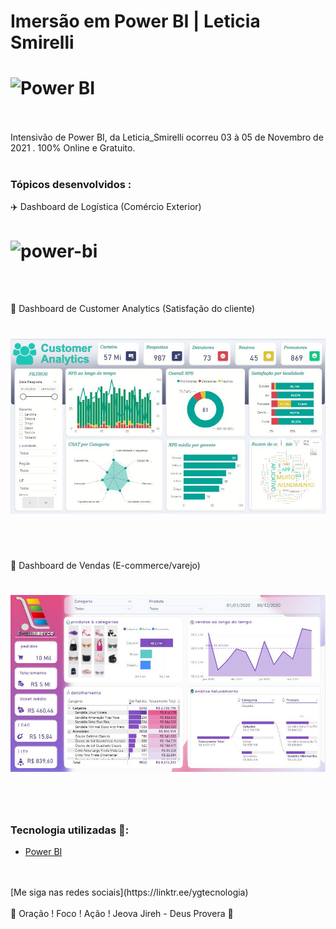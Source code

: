 # Imersão em Power BI | Leticia Smirelli

<h1>
   <img src="https://raw.githubusercontent.com/saldanhayg/Imersao_Power_BI-Leticia_Smirelli/main/img/imers%C3%A3o.jpg" alt="Power BI" border="0">
</h1>
<br>
<br>
Intensivão de Power BI, da  Leticia_Smirelli ocorreu 03 à 05 de Novembro de 2021 . 100% Online e Gratuito. 
<br>
<br>

### Tópicos desenvolvidos : 

✈️ Dashboard de Logística (Comércio Exterior)
<br>
<h1>
   <img src="https://raw.githubusercontent.com/saldanhayg/Imersao_Power_BI-Leticia_Smirelli/main/img/Dashboard_Log%C3%ADstica.JPG" alt="power-bi" border="0">
</h1>
<br>
<br>

📢 Dashboard de Customer Analytics (Satisfação do cliente)
<br>
<h1>
   <img src="https://raw.githubusercontent.com/saldanhayg/Imersao_Power_BI-Leticia_Smirelli/main/img/Dashboard_Customer%20Analytics.JPG" alt="power-bi" border="0">
</h1>
<br>
<br>

🛒 Dashboard de Vendas (E-commerce/varejo)
<br>
<h1>
   <img src="https://raw.githubusercontent.com/saldanhayg/Imersao_Power_BI-Leticia_Smirelli/main/img/Dashboard_E-comerce.JPG" alt="power-bi" border="0">
</h1>
<br>
<br>

### Tecnologia utilizadas 🚀:

* <a href="https://pt.wikipedia.org/wiki/Power_BI">Power BI</a> 

<br>
<br>
[Me siga nas redes sociais](https://linktr.ee/ygtecnologia)
<br>
<br> 
🙏 Oração ! Foco ! Ação ! Jeova Jireh - Deus Provera 🙏  